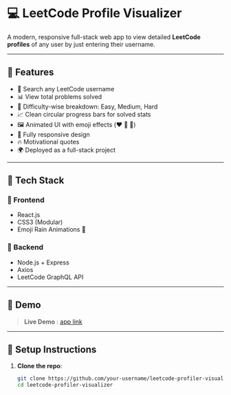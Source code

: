 # 💻 LeetCode Profile Visualizer

A modern, responsive full-stack web app to view detailed **LeetCode profiles** of any user by just entering their username.


---

## 🚀 Features

- 🔎 Search any LeetCode username
- 📊 View total problems solved
- 🎯 Difficulty-wise breakdown: Easy, Medium, Hard
- 📈 Clean circular progress bars for solved stats
- 🖼️ Animated UI with emoji effects (❤️ 🥳 🚀)
- 📱 Fully responsive design
- 🔥 Motivational quotes
- 🌍 Deployed as a full-stack project

---

## 📁 Tech Stack

### 🔸 Frontend
- React.js
- CSS3 (Modular)
- Emoji Rain Animations 🎉

### 🔹 Backend
- Node.js + Express
- Axios
- LeetCode GraphQL API

---

## 📸 Demo

> **Live Demo** : [app link](https://leetcode-profile-visualizer.vercel.app/)

---

## 🔧 Setup Instructions

1. **Clone the repo**:
   ```bash
   git clone https://github.com/your-username/leetcode-profiler-visualizer.git
   cd leetcode-profiler-visualizer
